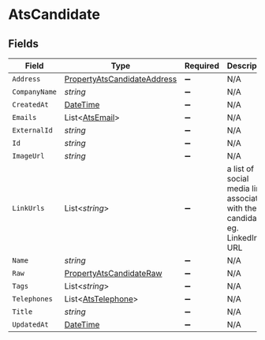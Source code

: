 # AtsCandidate


## Fields

| Field                                                                                 | Type                                                                                  | Required                                                                              | Description                                                                           |
| ------------------------------------------------------------------------------------- | ------------------------------------------------------------------------------------- | ------------------------------------------------------------------------------------- | ------------------------------------------------------------------------------------- |
| `Address`                                                                             | [PropertyAtsCandidateAddress](../../Models/Components/PropertyAtsCandidateAddress.md) | :heavy_minus_sign:                                                                    | N/A                                                                                   |
| `CompanyName`                                                                         | *string*                                                                              | :heavy_minus_sign:                                                                    | N/A                                                                                   |
| `CreatedAt`                                                                           | [DateTime](https://learn.microsoft.com/en-us/dotnet/api/system.datetime?view=net-5.0) | :heavy_minus_sign:                                                                    | N/A                                                                                   |
| `Emails`                                                                              | List<[AtsEmail](../../Models/Components/AtsEmail.md)>                                 | :heavy_minus_sign:                                                                    | N/A                                                                                   |
| `ExternalId`                                                                          | *string*                                                                              | :heavy_minus_sign:                                                                    | N/A                                                                                   |
| `Id`                                                                                  | *string*                                                                              | :heavy_minus_sign:                                                                    | N/A                                                                                   |
| `ImageUrl`                                                                            | *string*                                                                              | :heavy_minus_sign:                                                                    | N/A                                                                                   |
| `LinkUrls`                                                                            | List<*string*>                                                                        | :heavy_minus_sign:                                                                    | a list of social media links associated with the candidate. eg. LinkedIn URL          |
| `Name`                                                                                | *string*                                                                              | :heavy_minus_sign:                                                                    | N/A                                                                                   |
| `Raw`                                                                                 | [PropertyAtsCandidateRaw](../../Models/Components/PropertyAtsCandidateRaw.md)         | :heavy_minus_sign:                                                                    | N/A                                                                                   |
| `Tags`                                                                                | List<*string*>                                                                        | :heavy_minus_sign:                                                                    | N/A                                                                                   |
| `Telephones`                                                                          | List<[AtsTelephone](../../Models/Components/AtsTelephone.md)>                         | :heavy_minus_sign:                                                                    | N/A                                                                                   |
| `Title`                                                                               | *string*                                                                              | :heavy_minus_sign:                                                                    | N/A                                                                                   |
| `UpdatedAt`                                                                           | [DateTime](https://learn.microsoft.com/en-us/dotnet/api/system.datetime?view=net-5.0) | :heavy_minus_sign:                                                                    | N/A                                                                                   |